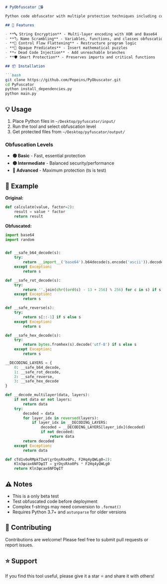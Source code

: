 ```markdown
# PyObfuscator 🐍🔒

Python code obfuscator with multiple protection techniques including control flow flattening, string encryption, and smart name scrambling.

## 🚀 Features

- **🔤 String Encryption** - Multi-layer encoding with XOR and Base64
- **🏷️ Name Scrambling** - Variables, functions, and classes obfuscation  
- **🔀 Control Flow Flattening** - Restructure program logic
- **🧩 Opaque Predicates** - Insert mathematical puzzles
- **💀 Dead Code Injection** - Add unreachable branches
- **🛡️ Smart Protection** - Preserves imports and critical functions

## 📦 Installation

```bash
git clone https://github.com/Pepeins/PyObuscator.git
cd PyFuscator
python install_dependencies.py
python main.py
```

## 💡 Usage

1. Place Python files in `~/Desktop/pyfuscator/input/`
2. Run the tool and select obfuscation level
3. Get protected files from `~/Desktop/pyfuscator/output/`

### Obfuscation Levels
- **🟢 Basic** - Fast, essential protection
- **🟡 Intermediate** - Balanced security/performance
- **🔴 Advanced** - Maximum protection (ts is test)

## 📝 Example

**Original:**
```python
def calculate(value, factor=2):
    result = value * factor
    return result
```

**Obfuscated:**
```python
import base64
import random


def __safe_b64_decode(s):
    try:
        return __import__('base64').b64decode(s.encode('ascii')).decode('utf-8') if s else s
    except Exception:
        return s

def __safe_rot_decode(s):
    try:
        return ''.join(chr((ord(c) - 13 + 256) % 256) for c in s) if s else s
    except Exception:
        return s

def __safe_reverse(s):
    try:
        return s[::-1] if s else s
    except Exception:
        return s

def __safe_hex_decode(s):
    try:
        return bytes.fromhex(s).decode('utf-8') if s else s
    except Exception:
        return s

__DECODING_LAYERS = {
    0: __safe_b64_decode,
    1: __safe_rot_decode,
    2: __safe_reverse,
    3: __safe_hex_decode
}

def __decode_multilayer(data, layers):
    if not data or not layers:
        return data
    try:
        decoded = data
        for layer_idx in reversed(layers):
            if layer_idx in __DECODING_LAYERS:
                decoded = __DECODING_LAYERS[layer_idx](decoded)
                if not decoded: 
                    return data
        return decoded
    except Exception:
        return data

def cTd1v0oRMpkTIwV(χrOηsRλo0Ps, F2Hq4yQWLg0=2):
    Kln3φcax6NFDψIT = χrOηsRλo0Ps * F2Hq4yQWLg0
    return Kln3φcax6NFDψIT
```

## ⚠️ Notes

- This is a only beta test
- Test obfuscated code before deployment
- Complex f-strings may need conversion to `.format()`
- Requires Python 3.7+ and `astunparse` for older versions

## 🤝 Contributing

Contributions are welcome! Please feel free to submit pull requests or report issues.

## ⭐ Support

If you find this tool useful, please give it a star ⭐ and share it with others!
```
